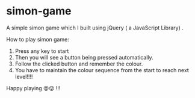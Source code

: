 # simon-game
A simple simon game which I built using jQuery ( a JavaScript Library) .

How to play simon game:

1. Press any key to start
2. Then you will see a button being pressed automatically.
3. Follow the clicked button and remember the colour.
4. You have to maintain the colour sequence from the start to reach next level!!!!

Happy playing 😜😜 !!!
